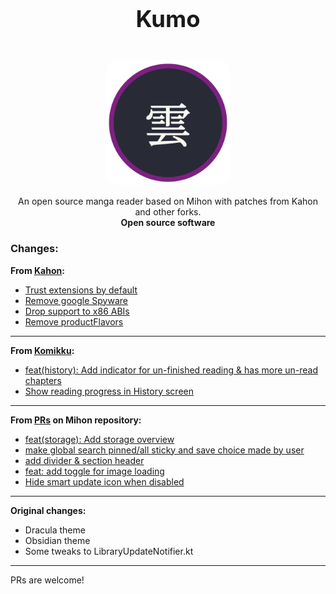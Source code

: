 <h1 align="center" style="margin-top: 40px; font-size: 2.6em;">Kumo</h1>

<p align="center">
  <img src=".github/assets/logo.png" alt="Logo" width="200" style="margin-top: 20px; border-radius: 20px;" />
</p>

<p align="center">
  An open source manga reader based on Mihon with patches from Kahon and other forks.<br>
  <strong>Open source software</strong>
</p>

### Changes:

**From [Kahon](https://github.com/AmanoTeam/Kahon):**
- [Trust extensions by default](https://github.com/AmanoTeam/Kahon/commit/16580dadfdff3a4ed20b57b2f03c4f90f715d983)
- [Remove google Spyware](https://github.com/AmanoTeam/Kahon/commit/c56212ddfb67427bea6758d3963e863a5c2d0a8f)
- [Drop support to x86 ABIs](https://github.com/AmanoTeam/Kahon/commit/85f061edab8bfe7a06305b004c70169e0b53b3a1)
- [Remove productFlavors](https://github.com/AmanoTeam/Kahon/commit/d21199b2ce754aceca650cbb164eb47123e40405)

---

**From [Komikku](https://github.com/komikku-app/komikku):**
- [feat(history): Add indicator for un-finished reading & has more un-read chapters](https://github.com/komikku-app/komikku/pull/992/commits/9ce8c20db8e01816104abf1e3ee1d0a05a2f55e8)
- [Show reading progress in History screen](https://github.com/komikku-app/komikku/pull/992/commits/aa70db542cd12be032190c2a25ee95cb22eceb25)

---

**From [PRs](https://github.com/mihonapp/mihon/pulls) on Mihon repository:**
- [feat(storage): Add storage overview](https://github.com/mihonapp/mihon/pull/1974)
- [make global search pinned/all sticky and save choice made by user](https://github.com/mihonapp/mihon/pull/1345)
- [add divider & section header](https://github.com/mihonapp/mihon/pull/1443)
- [feat: add toggle for image loading](https://github.com/mihonapp/mihon/pull/2076)
- [Hide smart update icon when disabled](https://github.com/mihonapp/mihon/pull/1031)

---

**Original changes:**
- Dracula theme
- Obsidian theme
- Some tweaks to LibraryUpdateNotifier.kt

---

PRs are welcome!
